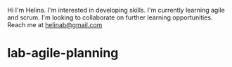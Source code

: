 Hi I'm Helina.
I'm interested in developing skills.
I'm currently learning agile and scrum.
I'm looking to collaborate on further learning opportunities.
Reach me at helinab@gmail.com
# lab-agile-planning
